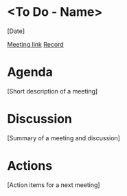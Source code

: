 # <To Do - Name>

[Date]

[Meeting link](<To Do - Link>)
[Record](<To Do - Link>)

# Agenda

[Short description of a meeting]

# Discussion

[Summary of a meeting and discussion]

# Actions

[Action items for a next meeting]